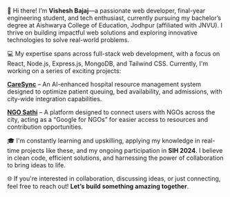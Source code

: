👋 Hi there! I’m **Vishesh Bajaj**—a passionate web developer, final-year engineering student, and tech enthusiast, currently pursuing my bachelor’s degree at Aishwarya College of Education, Jodhpur (affiliated with JNVU). I thrive on building impactful web solutions and exploring innovative technologies to solve real-world problems.


💻 My expertise spans across full-stack web development, with a focus on React, Node.js, Express.js, MongoDB, and Tailwind CSS. Currently, I'm working on a series of exciting projects:

<ins>**CareSync**</ins> – An AI-enhanced hospital resource management system designed to optimize patient queuing, bed availability, and admissions, with city-wide integration capabilities.

<ins>**NGO Sathi**</ins> – A platform designed to connect users with NGOs across the city, acting as a “Google for NGOs” for easier access to resources and contribution opportunities.


🎓 I'm constantly learning and upskilling, applying my knowledge in real-time projects like these, and my ongoing participation in **SIH 2024**. I believe in clean code, efficient solutions, and harnessing the power of collaboration to bring ideas to life.

🌐 If you're interested in collaboration, discussing ideas, or just connecting, feel free to reach out! __Let’s build something amazing together__.
